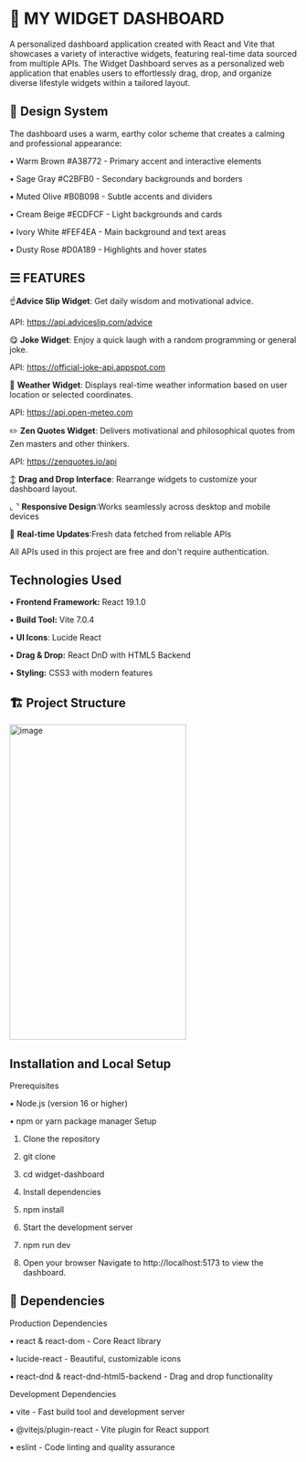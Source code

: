 # 📲 MY WIDGET DASHBOARD
A personalized dashboard application created with React and Vite that showcases a variety of interactive widgets, featuring real-time data sourced from multiple APIs. The Widget Dashboard serves as a personalized web application that enables users to effortlessly drag, drop, and organize diverse lifestyle widgets within a tailored layout.
## 🎨 Design System
The dashboard uses a warm, earthy color scheme that creates a calming and professional appearance:

•	Warm Brown #A38772 - Primary accent and interactive elements

•	Sage Gray #C2BFB0 - Secondary backgrounds and borders

•	Muted Olive #B0B098 - Subtle accents and dividers

•	Cream Beige #ECDFCF - Light backgrounds and cards

•	Ivory White #FEF4EA - Main background and text areas

•	Dusty Rose #D0A189 - Highlights and hover states


## ☰ FEATURES
☝️**Advice Slip Widget**: Get daily wisdom and motivational advice.

API: https://api.adviceslip.com/advice

😋 **Joke Widget**: Enjoy a quick laugh with a random programming or general joke.

API: https://official-joke-api.appspot.com

🔅 **Weather Widget**: Displays real-time weather information based on user location or selected coordinates.

API: https://api.open-meteo.com

✏️ **Zen Quotes Widget**: Delivers motivational and philosophical quotes from Zen masters and other thinkers.

API: https://zenquotes.io/api

↕️ **Drag and Drop Interface**: Rearrange widgets to customize your dashboard layout.

⌞ ⌝  **Responsive Design**:Works seamlessly across desktop and mobile devices

🔄 **Real-time Updates**:Fresh data fetched from reliable APIs

All APIs used in this project are free and don't require authentication. 

## Technologies Used
•	**Frontend Framework:** React 19.1.0

•	**Build Tool:** Vite 7.0.4

•	**UI Icons**: Lucide React

•	**Drag & Drop:** React DnD with HTML5 Backend

•	**Styling:** CSS3 with modern features

## 🏗️ Project Structure
<img width="309" height="552" alt="image" src="https://github.com/user-attachments/assets/6204204f-8d0d-4152-986b-4ec62373ef47" />



## Installation and Local Setup
Prerequisites

•	Node.js (version 16 or higher)

•	npm or yarn package manager
Setup

1.	Clone the repository

2.	git clone <your-repository-url>

3.	cd widget-dashboard

4.	Install dependencies

5.	npm install

6.	Start the development server

7.	npm run dev

8.	Open your browser Navigate to http://localhost:5173 to view the dashboard.

## 🔧 Dependencies
Production Dependencies

•	react & react-dom - Core React library

•	lucide-react - Beautiful, customizable icons

•	react-dnd & react-dnd-html5-backend - Drag and drop functionality

Development Dependencies

•	vite - Fast build tool and development server

•	@vitejs/plugin-react - Vite plugin for React support

•	eslint - Code linting and quality assurance



